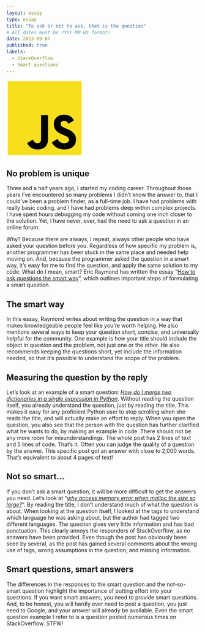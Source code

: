 ```yaml
---
layout: essay
type: essay
title: "To ask or not to ask, that is the question"
# All dates must be YYYY-MM-DD format!
date: 2023-09-07
published: true
labels:
  - StackOverflow
  - Smart questions
---
```


<img width="200px" class="rounded float-start pe-4" src="../img/practice-makes-better/js-logo.png">

## No problem is unique
Three and a half years ago, I started my coding career. Throughout those years I’ve encountered so many problems I didn’t know the answer to, that I could’ve been a problem finder, as a full-time job. I have had problems with really basic coding, and I have had problems deep within complex projects. I have spent hours debugging my code without coming one inch closer to the solution. Yet, I have never, ever, had the need to ask a question in an online forum.

Why? Because there are always, I repeat, always other people who have asked your question before you. Regardless of how specific my problem is, another programmer has been stuck in the same place and needed help moving on. And, because the programmer asked the question in a smart way, it’s easy for me to find the question, and apply the same solution to my code. What do I mean, smart? Eric Raymond has written the essay “[How to ask questions the smart way](http://www.catb.org/esr/faqs/smart-questions.html)”, which outlines important steps of formulating a smart question.

## The smart way 
In this essay, Raymond writes about writing the question in a way that makes knowledgeable people feel like you’re worth helping. He also mentions several ways to keep your question short, concise, and universally helpful for the community. One example is how your title should include the object in question and the problem, not just one or the other. He also recommends keeping the questions short, yet include the information needed, so that it’s possible to understand the scope of the problem.

## Measuring the question by the reply
Let’s look at an example of a smart question: *[How do I merge two dictionaries in a single expression in Python](https://stackoverflow.com/questions/38987/how-do-i-merge-two-dictionaries-in-a-single-expression-in-python?rq=1)*. Without reading the question itself, you already understand the question, just by reading the title. This makes it easy for any proficient  Python user to stop scrolling when she reads the title, and will actually make an effort to reply. When you open the question, you also see that the person with the question has further clarified what he wants to do, by making an example in code. There should not be any more room for misunderstandings. The whole post has 2 lines of text and 5 lines of code. That’s it. Often you can judge the quality of a question by the answer. This specific post got an answer with close to 2,000 words. That’s equivalent to about 4 pages of text!

## Not so smart...
If you don’t ask a smart question, it will be more difficult to get the answers you need. Let’s look at “*[why access memory error when malloc the size so large?](https://stackoverflow.com/questions/77064733/why-access-memory-error-when-malloc-the-size-so-large)*”. By reading the title, I don’t understand much of what the question is about. When looking at the question itself, I looked at the tags to understand which language he was asking about, but the author had tagged two different languages. The question gives very little information and has bad punctuation. This clearly annoys the responders of StackOverflow, as no answers have been provided. Even though the post has obviously been seen by several, as the post has gained several comments about the wrong use of tags, wrong assumptions in the question, and missing information.

## Smart questions, smart answers
The differences in the responses to the smart question and the not-so-smart question highlight the importance of putting effort into your questions. If you want smart answers, you need to provide smart questions. And, to be honest, you will hardly ever need to post a question, you just need to Google, and your answer will already be available. Even the smart question example I refer to is a question posted numerous times on StackOverflow. STFW!
